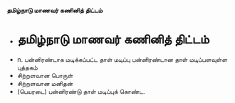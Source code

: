 **தமிழ்நாடு மாணவர் கணினித் திட்டம்**
- # தமிழ்நாடு மாணவர் கணினித் திட்டம்
- n. பன்னிரண்டாக மடிக்கப்பட்ட தாள் மடிப்பு பன்னிரண்டான தாள் மடிப்பளவுள்ள புத்தகம்
- சிற்றளவான பொருள்
- சிற்றளவான மனிதன்
- (பெயரடை) பன்னிரண்டு தாள் மடிப்புக் கொண்ட.


